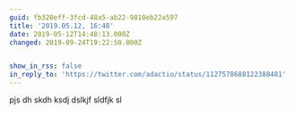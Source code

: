 ```yaml
---
guid: fb320eff-3fcd-48a5-ab22-9810eb22a597
title: '2019.05.12, 16:48'
date: 2019-05-12T14:48:13.000Z
changed: 2019-09-24T19:22:50.000Z


show_in_rss: false
in_reply_to: 'https://twitter.com/adactio/status/1127578688122388481'
---
```


pjs dh skdh ksdj dslkjf sldfjk sl
